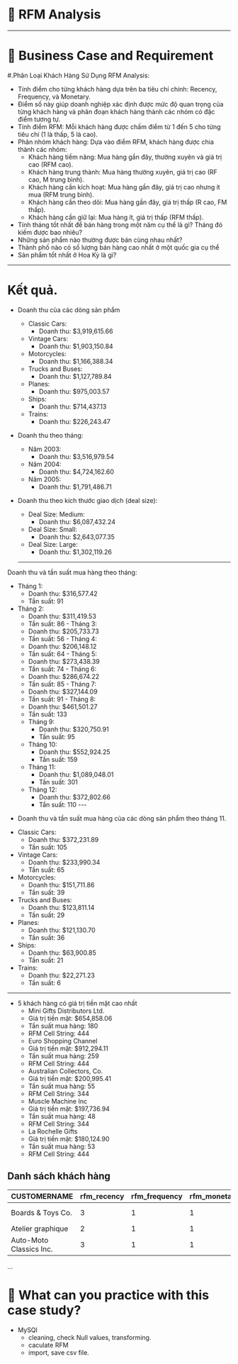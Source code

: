 # 🛒 RFM Analysis

---

# :briefcase: Business Case and Requirement
 #.Phân Loại Khách Hàng Sử Dụng RFM Analysis:
- Tính điểm cho từng khách hàng dựa trên ba tiêu chí chính: Recency, Frequency, và Monetary.
- Điểm số này giúp doanh nghiệp xác định được mức độ quan trọng của từng khách hàng và phân đoạn khách hàng thành các nhóm có đặc điểm tương tự.
- Tính điểm RFM: Mỗi khách hàng được chấm điểm từ 1 đến 5 cho từng tiêu chí (1 là thấp, 5 là cao).
- Phân nhóm khách hàng: Dựa vào điểm RFM, khách hàng được chia thành các nhóm:
   - Khách hàng tiềm năng: Mua hàng gần đây, thường xuyên và giá trị cao (RFM cao).
   - Khách hàng trung thành: Mua hàng thường xuyên, giá trị cao (RF cao, M trung bình).
   - Khách hàng cần kích hoạt: Mua hàng gần đây, giá trị cao nhưng ít mua (RFM trung bình).
   - Khách hàng cần theo dõi: Mua hàng gần đây, giá trị thấp (R cao, FM thấp).
   - Khách hàng cần giữ lại: Mua hàng ít, giá trị thấp (RFM thấp).
- Tính tháng tốt nhất để bán hàng trong một năm cụ thể là gì? Tháng đó kiếm được bao nhiêu?
- Những sản phẩm nào thường được bán cùng nhau nhất?
- Thành phố nào có số lượng bán hàng cao nhất ở một quốc gia cụ thể
- Sản phẩm tốt nhất ở Hoa Kỳ là gì?

---
# Kết quả.
* Doanh thu của các dòng sản phẩm
   - Classic Cars:
       - Doanh thu: $3,919,615.66
   - Vintage Cars:
       - Doanh thu: $1,903,150.84
    - Motorcycles:
       - Doanh thu: $1,166,388.34
    - Trucks and Buses:
       - Doanh thu: $1,127,789.84
    - Planes:
       - Doanh thu: $975,003.57
    - Ships:
       - Doanh thu: $714,437.13
    - Trains:
       - Doanh thu: $226,243.47
*  Doanh thu theo tháng:
    - Năm 2003:
       - Doanh thu: $3,516,979.54
    - Năm 2004:
       - Doanh thu: $4,724,162.60
    - Năm 2005:
       - Doanh thu: $1,791,486.71
*  Doanh thu theo kích thước giao dịch (deal size):
   - Deal Size: Medium:
       - Doanh thu: $6,087,432.24
   - Deal Size: Small:
       - Doanh thu: $2,643,077.35
   - Deal Size: Large:
       - Doanh thu: $1,302,119.26
     
    ---
   
Doanh thu và tần suất mua hàng theo tháng:
   - Tháng 1:
      - Doanh thu: $316,577.42
      - Tần suất: 91
   - Tháng 2:
       - Doanh thu: $311,419.53
       - Tần suất: 86
    - Tháng 3:
       - Doanh thu: $205,733.73
       - Tần suất: 56
    - Tháng 4:
       - Doanh thu: $206,148.12
       - Tần suất: 64
    - Tháng 5:
       - Doanh thu: $273,438.39
       - Tần suất: 74
    - Tháng 6:
       - Doanh thu: $286,674.22
       - Tần suất: 85
    - Tháng 7:
       - Doanh thu: $327,144.09
       - Tần suất: 91
    - Tháng 8:
       - Doanh thu: $461,501.27
       - Tần suất: 133
     - Tháng 9:
       - Doanh thu: $320,750.91
       - Tần suất: 95
     - Tháng 10:
       - Doanh thu: $552,924.25
       - Tần suất: 159
     - Tháng 11:
       - Doanh thu: $1,089,048.01
       - Tần suất: 301
     - Tháng 12:
       - Doanh thu: $372,802.66
       - Tần suất: 110
    ---
    
*  Doanh thu và tần suất mua hàng của các dòng sản phẩm theo tháng 11.
- Classic Cars:
  - Doanh thu: $372,231.89
  - Tần suất: 105
- Vintage Cars:
  - Doanh thu: $233,990.34
  - Tần suất: 65
- Motorcycles:
  - Doanh thu: $151,711.86
  - Tần suất: 39
- Trucks and Buses:
  - Doanh thu: $123,811.14
  - Tần suất: 29
- Planes:
  - Doanh thu: $121,130.70
  - Tần suất: 36
- Ships:
  - Doanh thu: $63,900.85
  - Tần suất: 21
- Trains:
  - Doanh thu: $22,271.23
  - Tần suất: 6
  
---
* 5 khách hàng có giá trị tiền mặt cao nhất
  - Mini Gifts Distributors Ltd.
   - Giá trị tiền mặt: $654,858.06
   - Tần suất mua hàng: 180
   - RFM Cell String: 444
  - Euro Shopping Channel
   - Giá trị tiền mặt: $912,294.11
   - Tần suất mua hàng: 259
   - RFM Cell String: 444
  - Australian Collectors, Co.
   - Giá trị tiền mặt: $200,995.41
   - Tần suất mua hàng: 55
   - RFM Cell String: 344
  - Muscle Machine Inc
   - Giá trị tiền mặt: $197,736.94
   - Tần suất mua hàng: 48
   - RFM Cell String: 344
  - La Rochelle Gifts
   - Giá trị tiền mặt: $180,124.90
   - Tần suất mua hàng: 53
   - RFM Cell String: 444
## Danh sách khách hàng

| CUSTOMERNAME                        | rfm_recency | rfm_frequency | rfm_monetary | rfm_segment           |
|------------------------------------|-------------|---------------|--------------|-----------------------|
| Boards & Toys Co.                  | 3           | 1             | 1            | new customers         |
| Atelier graphique                  | 2           | 1             | 1            | lost_customers        |
| Auto-Moto Classics Inc.            | 3           | 1             | 1            | new customers         |
...



  # 🧾 What can you practice with this case study?
- MySQl
  - cleaning, check Null values, transforming.
  - caculate RFM 
  - import, save csv file. 
